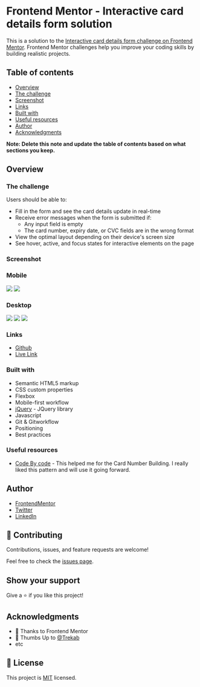 # Frontend Mentor - Interactive card details form solution

This is a solution to the [Interactive card details form challenge on Frontend Mentor](https://www.frontendmentor.io/challenges/interactive-card-details-form-XpS8cKZDWw). Frontend Mentor challenges help you improve your coding skills by building realistic projects. 

## Table of contents

- [Overview](#overview)
- [The challenge](#the-challenge)
- [Screenshot](#screenshot)
- [Links](#links)
- [Built with](#built-with)
- [Useful resources](#useful-resources)
- [Author](#author)
- [Acknowledgments](#acknowledgments)

**Note: Delete this note and update the table of contents based on what sections you keep.**

## Overview

### The challenge

Users should be able to:

- Fill in the form and see the card details update in real-time
- Receive error messages when the form is submitted if:
  - Any input field is empty
  - The card number, expiry date, or CVC fields are in the wrong format
- View the optimal layout depending on their device's screen size
- See hover, active, and focus states for interactive elements on the page

### Screenshot
### Mobile
![](./design/mobile-design.jpg)
![](./design/complete-state-mobile.jpg)
### Desktop
![](./design/desktop-design.jpg)
![](./design/complete-state-desktop.jpg)
![](./design/active-states.jpg)

### Links

- [Github](https://github.com/Have-Samuel/interactive-Card-Details)
- [Live Link]()

### Built with

- Semantic HTML5 markup
- CSS custom properties
- Flexbox
- Mobile-first workflow
- [jQuery](https://releases.jquery.com/) - JQuery library
- Javascript
- Git & Gitworkflow
- Positioning
- Best practices

### Useful resources

- [Code By code](https://www.youtube.com/playlist?list=PLK0Ff7cRiCMF2pU3MsZgTtyLoxF37kynS) - This helped me for the Card Number Building. I really liked this pattern and will use it going forward.

## Author

- [FrontendMentor](https://www.frontendmentor.io/profile/Have-Samuel)
- [Twitter](https://twitter.com/samhave1)
- [LinkedIn](https://www.linkedin.com/in/have-samuel/)

## 🤝 Contributing

Contributions, issues, and feature requests are welcome!

Feel free to check the [issues page](https://github.com/Have-Samuel/ping-single-column/issues).

## Show your support

Give a ⭐️ if you like this project!
## Acknowledgments

- 🎉 Thanks to Frontend Mentor 
- 👋 Thumbs Up to [@Trekab](https://github.com/trekab)
- etc

## 📝 License

This project is [MIT](./MIT.md) licensed.
